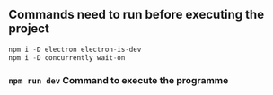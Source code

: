 ## Commands need to run before executing the project

```js
npm i -D electron electron-is-dev
npm i -D concurrently wait-on
```

### `npm run dev` Command to execute the programme
